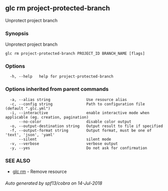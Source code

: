 ## glc rm project-protected-branch

Unprotect project branch

### Synopsis

Unprotect project branch

```
glc rm project-protected-branch PROJECT_ID BRANCH_NAME [flags]
```

### Options

```
  -h, --help   help for project-protected-branch
```

### Options inherited from parent commands

```
  -a, --alias string                Use resource alias
  -c, --config string               Path to configuration file (default ".glc.yml")
  -i, --interactive                 enable interactive mode when applicable (eg. creation, pagination)
      --no-color                    disable color output
  -o, --output-destination string   Output result to file if specified
  -f, --output-format string        Output format, must be one of 'text', 'json', 'yaml'
      --silent                      silent mode
  -v, --verbose                     verbose output
  -y, --yes                         Do not ask for confirmation
```

### SEE ALSO

* [glc rm](glc_rm.md)	 - Remove resource

###### Auto generated by spf13/cobra on 14-Jul-2018
